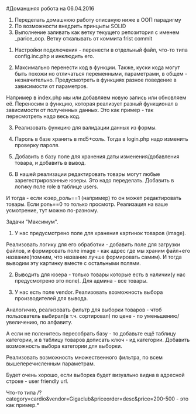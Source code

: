#Доманшняя робота на 06.04.2016

1. Переделать домашнюю работу описаную ниже в OOП парадигму
2. По возможности внедрить принцыпы SOLID
3. Выполнение заливать как ветку текущего репозитория с именем <username>_parice_oop. Ветку откалывать от коммита frist commit

1) Настройки подключения - перенести в отдельный файл, что-то типа config.inc.php и инклюдить его.

2) Максимально перенести код в функции. Также, куски кода могут быть похожи но отличаться переменными, параметрами, в общем - незначительно. Предусмотреть в функциях разное поведение в зависимости от параметров.

Например в index.php мы или добавляем новую запись или обновляем её. Переносим в функцию, которая реализует разный функционал в зависимости от полученных данных. Это как пример - так пересмотреть надо весь код.

3) Реализовать функцию для валидации данных из формы.

4) Пароль в базе хранить в md5+соль. Тогда в login.php надо изменить проверку пароля.

5) Добавить в базу поле для хранения даты изменения/добавления товара, и добавить в вывод.

6) В нашей реализации редактировать товары могут любые зарегестрированные юзеры. Это надо переделать. Добавить в логику поле role в таблице users. 

И тогда - если юзер_роль==1 (например) то он может редактировать товары. Если роль==0 то только просмотр. Реализация на ваше усмотрение, тут можно по-разному.

Задачи "Максимум".

1) У нас предусмотрено поле для хранения картинок товаров (image).

Реализовать логику для его обработки - добавить поле для загрузки файлов, и формировать поле image - как адрес где мы храним файл+его название(помним, что название лучше формировать самим). И тогда выводим эту картинку вместе с остальными полями.

2) Выводить для юзера - только товары которые есть в наличии(у нас предусмотрено это поле). Для админа - все товары.

3) У нас есть поле vendor. Реализовать возможность выбора производителей для вывода.

Аналогично, реализовать фильтр для выборки товаров - чтоб пользователь выбирал(в т.ч. сортировал) по цене - по уменьшению/увеличению, по алфавиту. 

А если не поленитесь пересобрать базу - то добавьте ещё таблицу категории, и в таблицу товаров дописать ключ - ид категории. Добавить возможность выбора категории для выборки. 

Реализовать возможность множественного фильтра, по всем вышеперечисленным параметрам.

Будет очень хорошо, если выборка будет визуально видна в адресной строке - user friendly url.

Что-то типа /?category=cardio&vendor=Gigaclub&priceorder=desc&price=200-500  - это как пример.*

